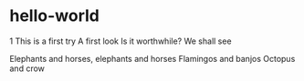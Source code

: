 # hello-world
1
This is a first try
A first look
Is it worthwhile?
We shall see

Elephants and horses, elephants and horses
Flamingos and banjos
Octopus and crow
